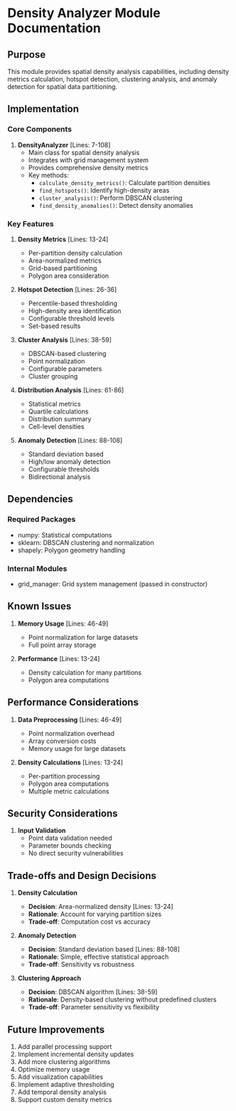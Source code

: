 # Density Analyzer Module Documentation

## Purpose

This module provides spatial density analysis capabilities, including density metrics calculation, hotspot detection, clustering analysis, and anomaly detection for spatial data partitioning.

## Implementation

### Core Components

1. **DensityAnalyzer** [Lines: 7-108]
   - Main class for spatial density analysis
   - Integrates with grid management system
   - Provides comprehensive density metrics
   - Key methods:
     - `calculate_density_metrics()`: Calculate partition densities
     - `find_hotspots()`: Identify high-density areas
     - `cluster_analysis()`: Perform DBSCAN clustering
     - `find_density_anomalies()`: Detect density anomalies

### Key Features

1. **Density Metrics** [Lines: 13-24]

   - Per-partition density calculation
   - Area-normalized metrics
   - Grid-based partitioning
   - Polygon area consideration

2. **Hotspot Detection** [Lines: 26-36]

   - Percentile-based thresholding
   - High-density area identification
   - Configurable threshold levels
   - Set-based results

3. **Cluster Analysis** [Lines: 38-59]

   - DBSCAN-based clustering
   - Point normalization
   - Configurable parameters
   - Cluster grouping

4. **Distribution Analysis** [Lines: 61-86]

   - Statistical metrics
   - Quartile calculations
   - Distribution summary
   - Cell-level densities

5. **Anomaly Detection** [Lines: 88-108]
   - Standard deviation based
   - High/low anomaly detection
   - Configurable thresholds
   - Bidirectional analysis

## Dependencies

### Required Packages

- numpy: Statistical computations
- sklearn: DBSCAN clustering and normalization
- shapely: Polygon geometry handling

### Internal Modules

- grid_manager: Grid system management (passed in constructor)

## Known Issues

1. **Memory Usage** [Lines: 46-49]

   - Point normalization for large datasets
   - Full point array storage

2. **Performance** [Lines: 13-24]
   - Density calculation for many partitions
   - Polygon area computations

## Performance Considerations

1. **Data Preprocessing** [Lines: 46-49]

   - Point normalization overhead
   - Array conversion costs
   - Memory usage for large datasets

2. **Density Calculations** [Lines: 13-24]
   - Per-partition processing
   - Polygon area computations
   - Multiple metric calculations

## Security Considerations

1. **Input Validation**
   - Point data validation needed
   - Parameter bounds checking
   - No direct security vulnerabilities

## Trade-offs and Design Decisions

1. **Density Calculation**

   - **Decision**: Area-normalized density [Lines: 13-24]
   - **Rationale**: Account for varying partition sizes
   - **Trade-off**: Computation cost vs accuracy

2. **Anomaly Detection**

   - **Decision**: Standard deviation based [Lines: 88-108]
   - **Rationale**: Simple, effective statistical approach
   - **Trade-off**: Sensitivity vs robustness

3. **Clustering Approach**
   - **Decision**: DBSCAN algorithm [Lines: 38-59]
   - **Rationale**: Density-based clustering without predefined clusters
   - **Trade-off**: Parameter sensitivity vs flexibility

## Future Improvements

1. Add parallel processing support
2. Implement incremental density updates
3. Add more clustering algorithms
4. Optimize memory usage
5. Add visualization capabilities
6. Implement adaptive thresholding
7. Add temporal density analysis
8. Support custom density metrics
